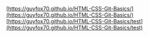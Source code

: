 [https://guyfox70.github.io/HTML-CSS-Git-Basics/](https://guyfox70.github.io/HTML-CSS-Git-Basics/)
[https://guyfox70.github.io/HTML-CSS-Git-Basics/test](https://guyfox70.github.io/HTML-CSS-Git-Basics/test)

